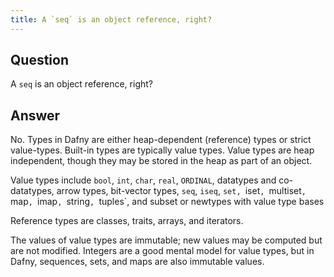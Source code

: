 ```yaml
---
title: A `seq` is an object reference, right?
---
```


## Question

A `seq` is an object reference, right?

## Answer

No. Types in Dafny are either heap-dependent (reference) types or strict value-types. Built-in types are typically value types.
Value types are heap independent, though they may be stored in the heap as part of an object.

Value types include `bool`, `int`, `char`, `real`, `ORDINAL`, datatypes and co-datatypes, arrow types, bit-vector types, `seq`, `iseq`, `set, `iset`, `multiset`, `map`, `imap`, `string`, `tuples`,  and subset or newtypes with value type bases

Reference types are classes, traits, arrays, and iterators.

The values of value types are immutable; new values may be computed but are not modified. Integers are a good mental
model for value types, but in Dafny, sequences, sets, and maps are also immutable values.
